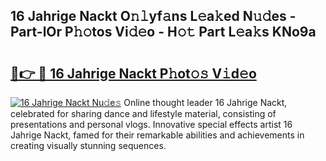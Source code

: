 ## 16 Jahrige Nackt O𝚗𝚕yf𝚊ns L𝚎a𝚔ed N𝚞𝚍es - Part-lOr P𝚑𝚘tos Vi𝚍𝚎o - H𝚘𝚝 Part L𝚎a𝚔s KNo9a

# <h2><a href="http://kf2rl98.oniu.top/?m=16+Jahrige+Nackt">🔗👉 🔴 16 Jahrige Nackt P𝚑ot𝚘𝚜 V𝚒d𝚎o</a></h2>

[![16 Jahrige Nackt Nu𝚍e𝚜](https://i.imgur.com/0qMVB7G.gif)](http://kf2rl98.oniu.top/?m=16+Jahrige+Nackt)
Online thought leader 16 Jahrige Nackt, celebrated for sharing dance and lifestyle material, consisting of presentations and personal vlogs. Innovative special effects artist 16 Jahrige Nackt, famed for their remarkable abilities and achievements in creating visually stunning sequences.  
